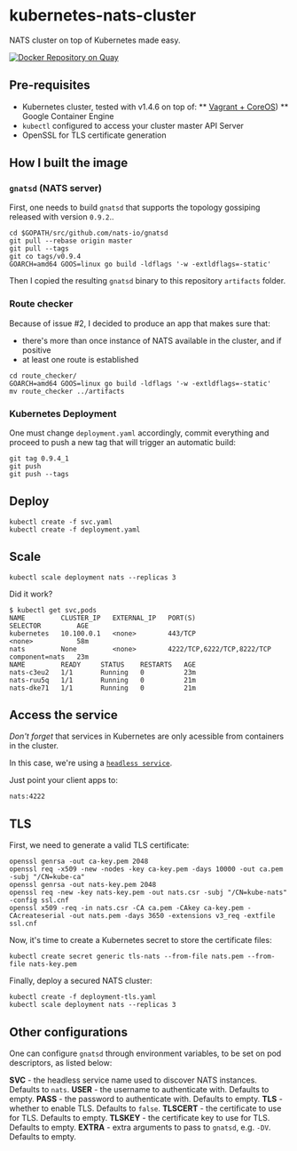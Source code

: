 # kubernetes-nats-cluster
NATS cluster on top of Kubernetes made easy.

[![Docker Repository on Quay](https://quay.io/repository/pires/docker-nats/status "Docker Repository on Quay")](https://quay.io/repository/pires/docker-nats)

## Pre-requisites

* Kubernetes cluster, tested with v1.4.6 on top of:
** [Vagrant + CoreOS](https://github.com/pires/kubernetes-vagrant-coreos-cluster))
** Google Container Engine
* `kubectl` configured to access your cluster master API Server
* OpenSSL for TLS certificate generation

## How I built the image

### `gnatsd` (NATS server)
First, one needs to build `gnatsd` that supports the topology gossiping released with version `0.9.2`..
```
cd $GOPATH/src/github.com/nats-io/gnatsd
git pull --rebase origin master
git pull --tags
git co tags/v0.9.4
GOARCH=amd64 GOOS=linux go build -ldflags '-w -extldflags=-static'
```

Then I copied the resulting `gnatsd` binary to this repository `artifacts` folder.

### Route checker

Because of issue #2, I decided to produce an app that makes sure that:
* there's more than once instance of NATS available in the cluster, and if positive
* at least one route is established
```
cd route_checker/
GOARCH=amd64 GOOS=linux go build -ldflags '-w -extldflags=-static'
mv route_checker ../artifacts
```

### Kubernetes Deployment

One must change `deployment.yaml` accordingly, commit everything and proceed to push a new tag that will trigger an automatic build:
```
git tag 0.9.4_1
git push
git push --tags
```

## Deploy

```
kubectl create -f svc.yaml
kubectl create -f deployment.yaml
```

## Scale

```
kubectl scale deployment nats --replicas 3
```

Did it work?

```
$ kubectl get svc,pods
NAME         CLUSTER_IP   EXTERNAL_IP   PORT(S)                      SELECTOR         AGE
kubernetes   10.100.0.1   <none>        443/TCP                      <none>           58m
nats         None         <none>        4222/TCP,6222/TCP,8222/TCP   component=nats   23m
NAME         READY     STATUS    RESTARTS   AGE
nats-c3eu2   1/1       Running   0          23m
nats-ruu5q   1/1       Running   0          21m
nats-dke71   1/1       Running   0          21m
```

## Access the service

*Don't forget* that services in Kubernetes are only acessible from containers in the cluster.

In this case, we're using a [`headless service`](http://kubernetes.io/v1.1/docs/user-guide/services.html#headless-services).

Just point your client apps to:
```
nats:4222
```

## TLS

First, we need to generate a valid TLS certificate:
```
openssl genrsa -out ca-key.pem 2048
openssl req -x509 -new -nodes -key ca-key.pem -days 10000 -out ca.pem -subj "/CN=kube-ca"
openssl genrsa -out nats-key.pem 2048
openssl req -new -key nats-key.pem -out nats.csr -subj "/CN=kube-nats" -config ssl.cnf
openssl x509 -req -in nats.csr -CA ca.pem -CAkey ca-key.pem -CAcreateserial -out nats.pem -days 3650 -extensions v3_req -extfile ssl.cnf
```

Now, it's time to create a Kubernetes secret to store the certificate files:
```
kubectl create secret generic tls-nats --from-file nats.pem --from-file nats-key.pem
```

Finally, deploy a secured NATS cluster:
```
kubectl create -f deployment-tls.yaml
kubectl scale deployment nats --replicas 3
```

## Other configurations

One can configure `gnatsd` through environment variables, to be set on pod descriptors, as listed below:

**SVC** - the headless service name used to discover NATS instances. Defaults to `nats`.
**USER** - the username to authenticate with. Defaults to empty.
**PASS** - the password to authenticate with. Defaults to empty.
**TLS** - whether to enable TLS. Defaults to `false`.
**TLSCERT** - the certificate to use for TLS. Defaults to empty.
**TLSKEY** - the certificate key to use for TLS. Defaults to empty.
**EXTRA** - extra arguments to pass to `gnatsd`, e.g. `-DV`. Defaults to empty.
